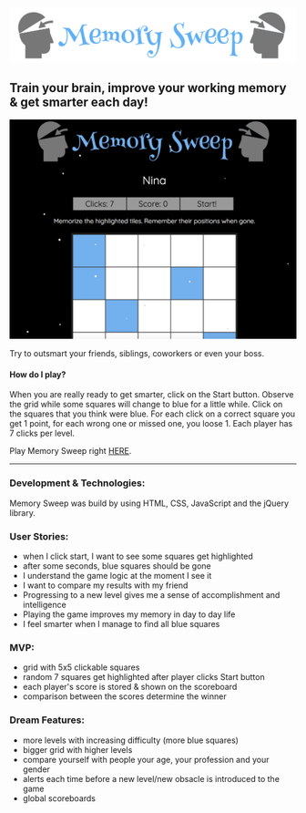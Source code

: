 ![image - logo of the game](./memory-sweep-logo.png)


## Train your brain, improve your working memory & get smarter each day!

![screenshot](./screenshot.png)

Try to outsmart your friends, siblings, coworkers or even your boss.

#### How do I play?
When you are really ready to get smarter, click on the Start button. Observe the grid while some squares will change to blue for a little while. Click on the squares that you think were blue. For each click on a correct square you get 1 point, for each wrong one or missed one, you loose 1. 
Each player has 7 clicks per level. 

Play Memory Sweep right [HERE](https://ninakivu.github.io/memory-sweep/).

---

### Development & Technologies:
Memory Sweep was build by using HTML, CSS, JavaScript and the jQuery library.


### User Stories:
- when I click start, I want to see some squares get highlighted
- after some seconds, blue squares should be gone
- I understand the game logic at the moment I see it
- I want to compare my results with my friend
- Progressing to a new level gives me a sense of accomplishment and intelligence
- Playing the game improves my memory in day to day life
- I feel smarter when I manage to find all blue squares

### MVP:
- grid with 5x5 clickable squares
- random 7 squares get highlighted after player clicks Start button
- each player's score is stored & shown on the scoreboard 
- comparison between the scores determine the winner


### Dream Features:

- more levels with increasing difficulty (more blue squares)
- bigger grid with higher levels
- compare yourself with people your age, your profession and your gender
- alerts each time before a new level/new obsacle is introduced to the game
- global scoreboards